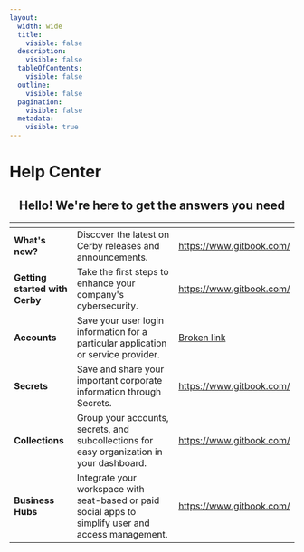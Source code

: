 ```yaml
---
layout:
  width: wide
  title:
    visible: false
  description:
    visible: false
  tableOfContents:
    visible: false
  outline:
    visible: false
  pagination:
    visible: false
  metadata:
    visible: true
---
```


# Help Center

<h2 align="center">Hello! We're here to get the answers you need</h2>

<table data-view="cards"><thead><tr><th></th><th></th><th data-hidden data-card-target data-type="content-ref"></th></tr></thead><tbody><tr><td><strong>What's new?</strong></td><td>Discover the latest on Cerby releases and announcements.</td><td><a href="https://www.gitbook.com/">https://www.gitbook.com/</a></td></tr><tr><td><strong>Getting started with Cerby</strong></td><td>Take the first steps to enhance your company's cybersecurity.</td><td><a href="https://www.gitbook.com/">https://www.gitbook.com/</a></td></tr><tr><td><strong>Accounts</strong></td><td>Save your user login information for a particular application or service provider.</td><td><a href="broken-reference">Broken link</a></td></tr><tr><td><strong>Secrets</strong></td><td>Save and share your important corporate information through Secrets.</td><td><a href="https://www.gitbook.com/">https://www.gitbook.com/</a></td></tr><tr><td><strong>Collections</strong></td><td>Group your accounts, secrets, and subcollections for easy organization in your dashboard.</td><td><a href="https://www.gitbook.com/">https://www.gitbook.com/</a></td></tr><tr><td><strong>Business Hubs</strong></td><td>Integrate your workspace with seat-based or paid social apps to simplify user and access management.</td><td><a href="https://www.gitbook.com/">https://www.gitbook.com/</a></td></tr></tbody></table>
